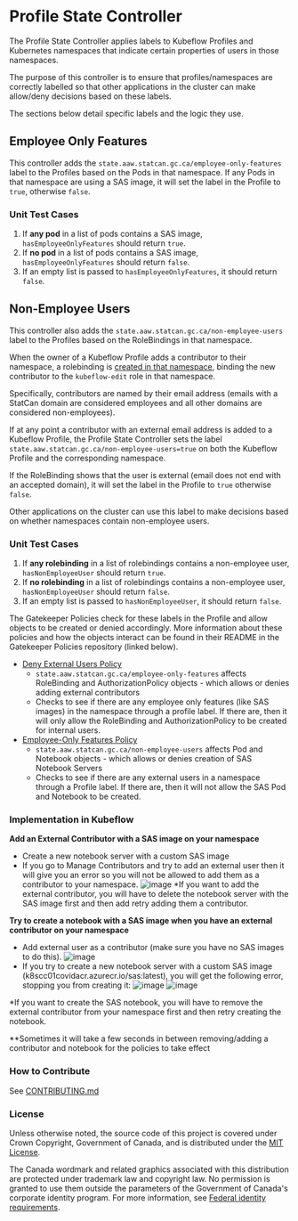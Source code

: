 # Profile State Controller

The Profile State Controller applies labels to Kubeflow Profiles and Kubernetes namespaces that indicate certain properties of users in those namespaces.

The purpose of this controller is to ensure that profiles/namespaces are correctly labelled so that other applications in the cluster can make allow/deny decisions based on these labels.

The sections below detail specific labels and the logic they use.

## Employee Only Features

This controller adds the `state.aaw.statcan.gc.ca/employee-only-features` label to the Profiles based on the Pods in that namespace.
If any Pods in that namespace are using a SAS image, it will set the label in the Profile to `true`, otherwise `false`.

### Unit Test Cases

1. If **any pod** in a list of pods contains a SAS image, `hasEmployeeOnlyFeatures` should return `true`.
2. If **no pod** in a list of pods contains a SAS image,  `hasEmployeeOnlyFeatures` should return `false`.
3. If an empty list is passed to `hasEmployeeOnlyFeatures`, it should return `false`.

## Non-Employee Users

This controller also adds the `state.aaw.statcan.gc.ca/non-employee-users` label to the Profiles based on the RoleBindings in that namespace.

When the owner of a Kubeflow Profile adds a contributor to their namespace, a rolebinding is [created in that namespace](https://www.kubeflow.org/docs/components/multi-tenancy/getting-started/#managing-contributors-manually), binding the new contributor to the `kubeflow-edit` role in that namespace.

Specifically, contributors are named by their email address (emails with a StatCan domain are considered employees and all other domains are considered non-employees).

If at any point a contributor with an external email address is added to a Kubeflow Profile, the Profile State Controller sets the label `state.aaw.statcan.gc.ca/non-employee-users=true` on both the Kubeflow Profile and the corresponding namespace.

If the RoleBinding shows that the user is external (email does not end with an accepted domain), it will set the label in the Profile to `true` otherwise `false`.

Other applications on the cluster can use this label to make decisions based on whether namespaces contain non-employee users.

### Unit Test Cases

1. If **any rolebinding** in a list of rolebindings contains a non-employee user, `hasNonEmployeeUser` should return `true`.
2. If **no rolebinding** in a list of rolebindings contains a non-employee user, `hasNonEmployeeUser` should return `false`.
3. If an empty list is passed to `hasNonEmployeeUser`, it should return `false`.


The Gatekeeper Policies check for these labels in the Profile and allow objects to be created or denied accordingly. More information about these policies and how the objects interact can be found in their README in the Gatekeeper Policies repository (linked below).
- [Deny External Users Policy](https://github.com/StatCan/gatekeeper-policies/tree/master/general/deny-external-users)
  - `state.aaw.statcan.gc.ca/employee-only-features` affects RoleBinding and AuthorizationPolicy objects - which allows or denies adding external contributors
  - Checks to see if there are any employee only features (like SAS images) in the namespace through a profile label. If there are, then it will only allow the RoleBinding and AuthorizationPolicy to be created for internal users.
- [Employee-Only Features Policy](https://github.com/StatCan/gatekeeper-policies/tree/master/pod-security-policy/deny-employee-only-features)
  - `state.aaw.statcan.gc.ca/non-employee-users` affects Pod and Notebook objects - which allows or denies creation of SAS Notebook Servers
  - Checks to see if there are any external users in a namespace through a Profile label. If there are, then it will not allow the SAS Pod and Notebook to be created.

### Implementation in Kubeflow
**Add an External Contributor with a SAS image on your namespace**
- Create a new notebook server with a custom SAS image
- If you go to Manage Contributors and try to add an external user then it will give you an error so you will not be allowed to add them as a contributor to your namespace.
![image](https://user-images.githubusercontent.com/57377830/171225642-4291de80-9e33-4f3f-9192-d0d608269198.png)
*If you want to add the external contributor, you will have to delete the notebook server with the SAS image first and then add retry adding them a contributor.

**Try to create a notebook with a SAS image when you have an external contributor on your namespace**
- Add external user as a contributor (make sure you have no SAS images to do this).
![image](https://user-images.githubusercontent.com/57377830/171225762-69ec2ac1-425b-4d9f-975b-dc6bc251833d.png)
- If you try to create a new notebook server with a custom SAS image (k8scc01covidacr.azurecr.io/sas:latest), you will get the following error, stopping you from creating it:
![image](https://user-images.githubusercontent.com/57377830/171225844-5f1e9da6-f304-4c82-8d26-81f0be0aa577.png)
![image](https://user-images.githubusercontent.com/57377830/171225864-cfd8fa61-b8a8-41ed-a5f8-3d316d7bf35c.png)


*If you want to create the SAS notebook, you will have to remove the external contributor from your namespace first and then retry creating the notebook.

**Sometimes it will take a few seconds in between removing/adding a contributor and notebook for the policies to take effect



### How to Contribute

See [CONTRIBUTING.md](CONTRIBUTING.md)

### License

Unless otherwise noted, the source code of this project is covered under Crown Copyright, Government of Canada, and is distributed under the [MIT License](LICENSE).

The Canada wordmark and related graphics associated with this distribution are protected under trademark law and copyright law.
No permission is granted to use them outside the parameters of the Government of Canada's corporate identity program.
For more information, see [Federal identity requirements](https://www.canada.ca/en/treasury-board-secretariat/topics/government-communications/federal-identity-requirements.html).
